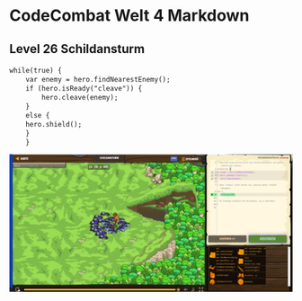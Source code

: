 # CodeCombat Welt 4 Markdown
## Level 26 Schildansturm
```
while(true) {
    var enemy = hero.findNearestEnemy();
    if (hero.isReady("cleave")) {
        hero.cleave(enemy);
    } 
    else {
    hero.shield();
    }
    }
```
![alt text](image-111.png)